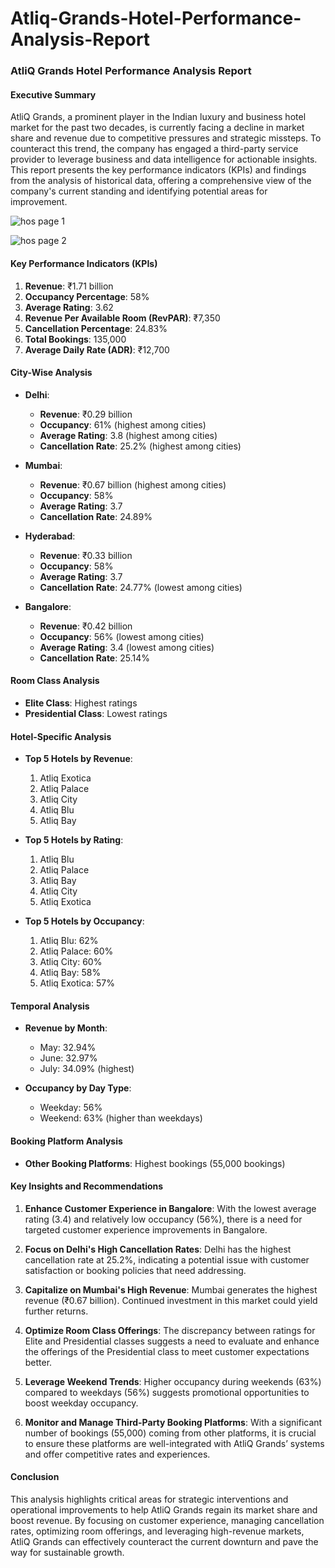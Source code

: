 # Atliq-Grands-Hotel-Performance-Analysis-Report

### AtliQ Grands Hotel Performance Analysis Report

#### Executive Summary
AtliQ Grands, a prominent player in the Indian luxury and business hotel market for the past two decades, is currently facing a decline in market share and revenue due to competitive pressures and strategic missteps. To counteract this trend, the company has engaged a third-party service provider to leverage business and data intelligence for actionable insights. This report presents the key performance indicators (KPIs) and findings from the analysis of historical data, offering a comprehensive view of the company's current standing and identifying potential areas for improvement.

![hos page 1](https://github.com/Fahmida454/Atliq-Grands-Hotel-Performance-Analysis-Report/assets/136923833/ee16aa2d-9efb-4258-bafa-6e198c5ab362)

![hos page 2](https://github.com/Fahmida454/Atliq-Grands-Hotel-Performance-Analysis-Report/assets/136923833/e8eaa8e7-1d4e-4826-a18d-a4094defa2f9)



#### Key Performance Indicators (KPIs)
1. **Revenue**: ₹1.71 billion
2. **Occupancy Percentage**: 58%
3. **Average Rating**: 3.62
4. **Revenue Per Available Room (RevPAR)**: ₹7,350
5. **Cancellation Percentage**: 24.83%
6. **Total Bookings**: 135,000
7. **Average Daily Rate (ADR)**: ₹12,700

#### City-Wise Analysis
- **Delhi**:
  - **Revenue**: ₹0.29 billion
  - **Occupancy**: 61% (highest among cities)
  - **Average Rating**: 3.8 (highest among cities)
  - **Cancellation Rate**: 25.2% (highest among cities)

- **Mumbai**:
  - **Revenue**: ₹0.67 billion (highest among cities)
  - **Occupancy**: 58%
  - **Average Rating**: 3.7
  - **Cancellation Rate**: 24.89%

- **Hyderabad**:
  - **Revenue**: ₹0.33 billion
  - **Occupancy**: 58%
  - **Average Rating**: 3.7
  - **Cancellation Rate**: 24.77% (lowest among cities)

- **Bangalore**:
  - **Revenue**: ₹0.42 billion
  - **Occupancy**: 56% (lowest among cities)
  - **Average Rating**: 3.4 (lowest among cities)
  - **Cancellation Rate**: 25.14%

#### Room Class Analysis
- **Elite Class**: Highest ratings
- **Presidential Class**: Lowest ratings

#### Hotel-Specific Analysis
- **Top 5 Hotels by Revenue**:
  1. Atliq Exotica
  2. Atliq Palace
  3. Atliq City
  4. Atliq Blu
  5. Atliq Bay

- **Top 5 Hotels by Rating**:
  1. Atliq Blu
  2. Atliq Palace
  3. Atliq Bay
  4. Atliq City
  5. Atliq Exotica

- **Top 5 Hotels by Occupancy**:
  1. Atliq Blu: 62%
  2. Atliq Palace: 60%
  3. Atliq City: 60%
  4. Atliq Bay: 58%
  5. Atliq Exotica: 57%

#### Temporal Analysis
- **Revenue by Month**:
  - May: 32.94%
  - June: 32.97%
  - July: 34.09% (highest)

- **Occupancy by Day Type**:
  - Weekday: 56%
  - Weekend: 63% (higher than weekdays)

#### Booking Platform Analysis
- **Other Booking Platforms**: Highest bookings (55,000 bookings)

#### Key Insights and Recommendations
1. **Enhance Customer Experience in Bangalore**: With the lowest average rating (3.4) and relatively low occupancy (56%), there is a need for targeted customer experience improvements in Bangalore.

2. **Focus on Delhi's High Cancellation Rates**: Delhi has the highest cancellation rate at 25.2%, indicating a potential issue with customer satisfaction or booking policies that need addressing.

3. **Capitalize on Mumbai's High Revenue**: Mumbai generates the highest revenue (₹0.67 billion). Continued investment in this market could yield further returns.

4. **Optimize Room Class Offerings**: The discrepancy between ratings for Elite and Presidential classes suggests a need to evaluate and enhance the offerings of the Presidential class to meet customer expectations better.

5. **Leverage Weekend Trends**: Higher occupancy during weekends (63%) compared to weekdays (56%) suggests promotional opportunities to boost weekday occupancy.

6. **Monitor and Manage Third-Party Booking Platforms**: With a significant number of bookings (55,000) coming from other platforms, it is crucial to ensure these platforms are well-integrated with AtliQ Grands’ systems and offer competitive rates and experiences.

#### Conclusion
This analysis highlights critical areas for strategic interventions and operational improvements to help AtliQ Grands regain its market share and boost revenue. By focusing on customer experience, managing cancellation rates, optimizing room offerings, and leveraging high-revenue markets, AtliQ Grands can effectively counteract the current downturn and pave the way for sustainable growth.
